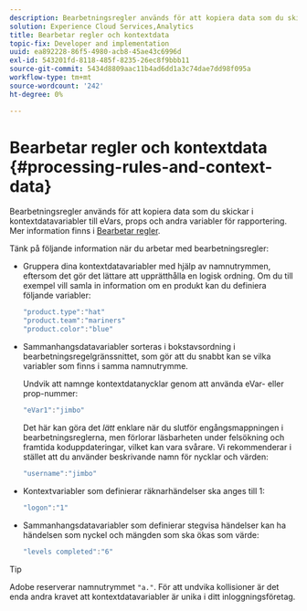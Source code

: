 ```yaml
---
description: Bearbetningsregler används för att kopiera data som du skickar i kontextdatavariabler till eVars, props och andra variabler för rapportering.
solution: Experience Cloud Services,Analytics
title: Bearbetar regler och kontextdata
topic-fix: Developer and implementation
uuid: ea892228-86f5-4980-acb8-45ae43c6996d
exl-id: 543201fd-8118-485f-8235-26ec8f9bbb11
source-git-commit: 5434d8809aac11b4ad6dd1a3c74dae7dd98f095a
workflow-type: tm+mt
source-wordcount: '242'
ht-degree: 0%

---
```


# Bearbetar regler och kontextdata {#processing-rules-and-context-data}

Bearbetningsregler används för att kopiera data som du skickar i kontextdatavariabler till eVars, props och andra variabler för rapportering. Mer information finns i [Bearbetar regler](https://experienceleague.adobe.com/docs/analytics/admin/admin-tools/processing-rules/processing-rules.html).

Tänk på följande information när du arbetar med bearbetningsregler:

* Gruppera dina kontextdatavariabler med hjälp av namnutrymmen, eftersom det gör det lättare att upprätthålla en logisk ordning. Om du till exempel vill samla in information om en produkt kan du definiera följande variabler:

   ```js
   "product.type":"hat" 
   "product.team":"mariners" 
   "product.color":"blue"
   ```

* Sammanhangsdatavariabler sorteras i bokstavsordning i bearbetningsregelgränssnittet, som gör att du snabbt kan se vilka variabler som finns i samma namnutrymme.

   Undvik att namnge kontextdatanycklar genom att använda eVar- eller prop-nummer:

   ```js
   "eVar1":"jimbo"
   ```

   Det här kan göra det *lätt* enklare när du slutför engångsmappningen i bearbetningsreglerna, men förlorar läsbarheten under felsökning och framtida koduppdateringar, vilket kan vara svårare. Vi rekommenderar i stället att du använder beskrivande namn för nycklar och värden:

   ```js
   "username":"jimbo"
   ```

* Kontextvariabler som definierar räknarhändelser ska anges till 1:

   ```js
   "logon":"1"
   ```

* Sammanhangsdatavariabler som definierar stegvisa händelser kan ha händelsen som nyckel och mängden som ska ökas som värde:

   ```js
   "levels completed":"6"
   ```

>[!TIP]
>
>Adobe reserverar namnutrymmet `"a."`. För att undvika kollisioner är det enda andra kravet att kontextdatavariabler är unika i ditt inloggningsföretag.
